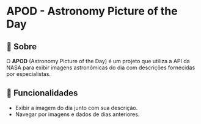 # APOD - Astronomy Picture of the Day

## 📖 Sobre
O **APOD** (Astronomy Picture of the Day) é um projeto que utiliza a API da NASA para exibir imagens astronômicas do dia com descrições fornecidas por especialistas. 

## 🚀 Funcionalidades
- Exibir a imagem do dia junto com sua descrição.
- Navegar por imagens e dados de dias anteriores.
